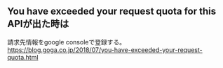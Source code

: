 ## You have exceeded your request quota for this APIが出た時は
請求先情報をgoogle consoleで登録する。
https://blog.goga.co.jp/2018/07/you-have-exceeded-your-request-quota.html
